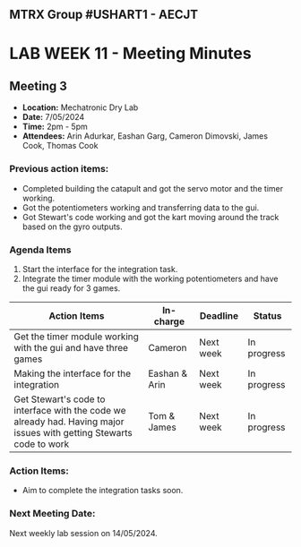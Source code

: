 ## MTRX Group #USHART1 - AECJT 
# LAB WEEK 11 - Meeting Minutes 

## Meeting 3
- **Location:** Mechatronic Dry Lab 
- **Date:** 7/05/2024
- **Time:** 2pm - 5pm
- **Attendees:** Arin Adurkar, Eashan Garg, Cameron Dimovski, James Cook, Thomas Cook

### Previous action items:
- Completed building the catapult and got the servo motor and the timer working.
- Got the potentiometers working and transferring data to the gui. 
- Got Stewart's code working and got the kart moving around the track based on the gyro outputs.
  
### Agenda Items 
1. Start the interface for the integration task.
2. Integrate the timer module with the working potentiometers and have the gui ready for 3 games.

|Action Items|In-charge|Deadline|Status|
|------------|------|--------|------|
|Get the timer module working with the gui and have three games|Cameron|Next week|In progress|
|Making the interface for the integration|Eashan & Arin|Next week|In progress|
|Get Stewart's code to interface with the code we already had. Having major issues with getting Stewarts code to work|Tom & James|Next week|In progress|

### Action Items:
- Aim to complete the integration tasks soon.

### Next Meeting Date:
Next weekly lab session on 14/05/2024.
